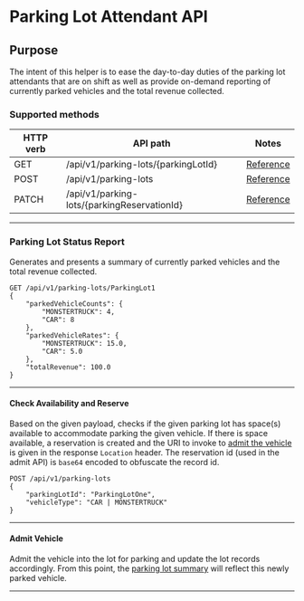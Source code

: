 # Parking Lot Attendant API
## Purpose
The intent of this helper is to ease the day-to-day duties of the parking lot attendants that are on shift as well as provide on-demand reporting of currently parked vehicles and the total revenue collected.

### Supported methods
| HTTP verb | API path | Notes |
| --------- | -------- | ----- |
| GET | /api/v1/parking-lots/{parkingLotId} | [Reference](#parking-lot-status-report) |
| POST | /api/v1/parking-lots | [Reference](#check-availability-and-reserve) |
| PATCH | /api/v1/parking-lots/{parkingReservationId} | [Reference](#admit-vehicle) |

----

### Parking Lot Status Report
Generates and presents a summary of currently parked vehicles and the total revenue collected.
```
GET /api/v1/parking-lots/ParkingLot1
{
    "parkedVehicleCounts": {
        "MONSTERTRUCK": 4,
        "CAR": 8
    },
    "parkedVehicleRates": {
        "MONSTERTRUCK": 15.0,
        "CAR": 5.0
    },
    "totalRevenue": 100.0
}
```

----

#### Check Availability and Reserve
Based on the given payload, checks if the given parking lot has space(s) available to accommodate parking the given vehicle. If there is space available, a reservation is created and the URI to invoke to [admit the vehicle](#admit-vehicle) is given in the response `Location` header. The reservation id (used in the admit API) is `base64` encoded to obfuscate the record id.
```
POST /api/v1/parking-lots
{
    "parkingLotId": "ParkingLotOne",
    "vehicleType": "CAR | MONSTERTRUCK"
}
```

----

#### Admit Vehicle
Admit the vehicle into the lot for parking and update the lot records accordingly. From this point, the [parking lot summary](#parking-lot-status-report) will reflect this newly parked vehicle.

----

